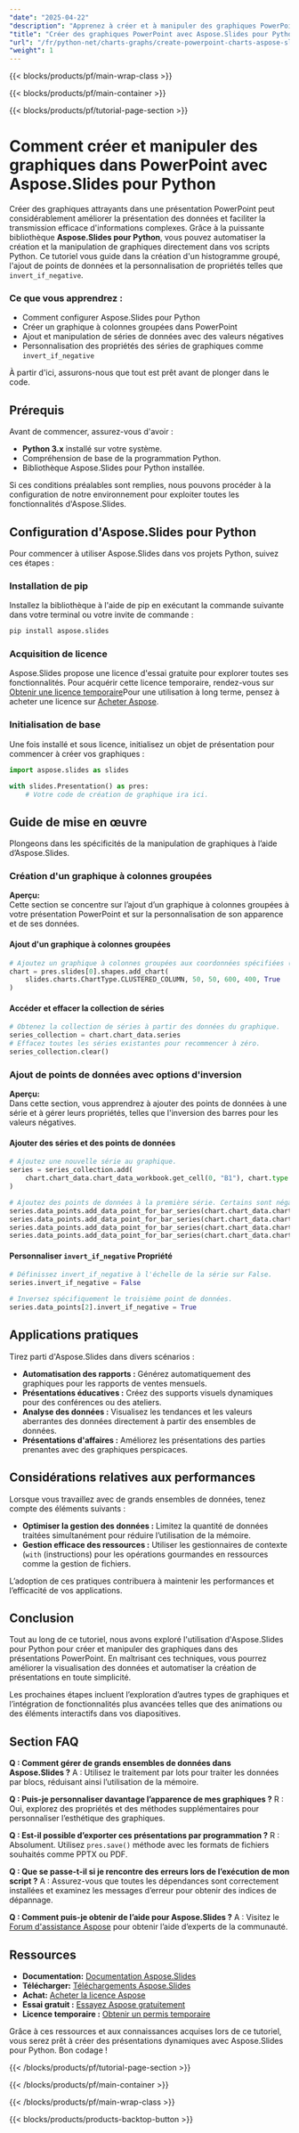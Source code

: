 ```yaml
---
"date": "2025-04-22"
"description": "Apprenez à créer et à manipuler des graphiques PowerPoint avec Aspose.Slides pour Python, en améliorant vos présentations grâce à la création et à la personnalisation automatisées de graphiques."
"title": "Créer des graphiques PowerPoint avec Aspose.Slides pour Python &#58; un guide complet"
"url": "/fr/python-net/charts-graphs/create-powerpoint-charts-aspose-slides-python/"
"weight": 1
---
```


{{< blocks/products/pf/main-wrap-class >}}

{{< blocks/products/pf/main-container >}}

{{< blocks/products/pf/tutorial-page-section >}}
# Comment créer et manipuler des graphiques dans PowerPoint avec Aspose.Slides pour Python

Créer des graphiques attrayants dans une présentation PowerPoint peut considérablement améliorer la présentation des données et faciliter la transmission efficace d'informations complexes. Grâce à la puissante bibliothèque **Aspose.Slides pour Python**, vous pouvez automatiser la création et la manipulation de graphiques directement dans vos scripts Python. Ce tutoriel vous guide dans la création d'un histogramme groupé, l'ajout de points de données et la personnalisation de propriétés telles que `invert_if_negative`.

### Ce que vous apprendrez :

- Comment configurer Aspose.Slides pour Python
- Créer un graphique à colonnes groupées dans PowerPoint
- Ajout et manipulation de séries de données avec des valeurs négatives
- Personnalisation des propriétés des séries de graphiques comme `invert_if_negative`

À partir d'ici, assurons-nous que tout est prêt avant de plonger dans le code.

## Prérequis

Avant de commencer, assurez-vous d'avoir :

- **Python 3.x** installé sur votre système.
- Compréhension de base de la programmation Python.
- Bibliothèque Aspose.Slides pour Python installée.

Si ces conditions préalables sont remplies, nous pouvons procéder à la configuration de notre environnement pour exploiter toutes les fonctionnalités d'Aspose.Slides.

## Configuration d'Aspose.Slides pour Python

Pour commencer à utiliser Aspose.Slides dans vos projets Python, suivez ces étapes :

### Installation de pip

Installez la bibliothèque à l'aide de pip en exécutant la commande suivante dans votre terminal ou votre invite de commande :

```bash
pip install aspose.slides
```

### Acquisition de licence

Aspose.Slides propose une licence d'essai gratuite pour explorer toutes ses fonctionnalités. Pour acquérir cette licence temporaire, rendez-vous sur [Obtenir une licence temporaire](https://purchase.aspose.com/temporary-license/)Pour une utilisation à long terme, pensez à acheter une licence sur [Acheter Aspose](https://purchase.aspose.com/buy).

### Initialisation de base

Une fois installé et sous licence, initialisez un objet de présentation pour commencer à créer vos graphiques :

```python
import aspose.slides as slides

with slides.Presentation() as pres:
    # Votre code de création de graphique ira ici.
```

## Guide de mise en œuvre

Plongeons dans les spécificités de la manipulation de graphiques à l’aide d’Aspose.Slides.

### Création d'un graphique à colonnes groupées

**Aperçu:**  
Cette section se concentre sur l’ajout d’un graphique à colonnes groupées à votre présentation PowerPoint et sur la personnalisation de son apparence et de ses données.

#### Ajout d'un graphique à colonnes groupées

```python
# Ajoutez un graphique à colonnes groupées aux coordonnées spécifiées (x : 50, y : 50) avec une largeur de 600 et une hauteur de 400.
chart = pres.slides[0].shapes.add_chart(
    slides.charts.ChartType.CLUSTERED_COLUMN, 50, 50, 600, 400, True
)
```

#### Accéder et effacer la collection de séries

```python
# Obtenez la collection de séries à partir des données du graphique.
series_collection = chart.chart_data.series
# Effacez toutes les séries existantes pour recommencer à zéro.
series_collection.clear()
```

### Ajout de points de données avec options d'inversion

**Aperçu:**  
Dans cette section, vous apprendrez à ajouter des points de données à une série et à gérer leurs propriétés, telles que l'inversion des barres pour les valeurs négatives.

#### Ajouter des séries et des points de données

```python
# Ajoutez une nouvelle série au graphique.
series = series_collection.add(
    chart.chart_data.chart_data_workbook.get_cell(0, "B1"), chart.type
)

# Ajoutez des points de données à la première série. Certains sont négatifs.
series.data_points.add_data_point_for_bar_series(chart.chart_data.chart_data_workbook.get_cell(0, "B2", -5))
series.data_points.add_data_point_for_bar_series(chart.chart_data.chart_data_workbook.get_cell(0, "B3", 3))
series.data_points.add_data_point_for_bar_series(chart.chart_data.chart_data_workbook.get_cell(0, "B4", -2))
series.data_points.add_data_point_for_bar_series(chart.chart_data.chart_data_workbook.get_cell(0, "B5", 1))
```

#### Personnaliser `invert_if_negative` Propriété

```python
# Définissez invert_if_negative à l'échelle de la série sur False.
series.invert_if_negative = False

# Inversez spécifiquement le troisième point de données.
series.data_points[2].invert_if_negative = True
```

## Applications pratiques

Tirez parti d'Aspose.Slides dans divers scénarios :

- **Automatisation des rapports :** Générez automatiquement des graphiques pour les rapports de ventes mensuels.
- **Présentations éducatives :** Créez des supports visuels dynamiques pour des conférences ou des ateliers.
- **Analyse des données :** Visualisez les tendances et les valeurs aberrantes des données directement à partir des ensembles de données.
- **Présentations d'affaires :** Améliorez les présentations des parties prenantes avec des graphiques perspicaces.

## Considérations relatives aux performances

Lorsque vous travaillez avec de grands ensembles de données, tenez compte des éléments suivants :

- **Optimiser la gestion des données :** Limitez la quantité de données traitées simultanément pour réduire l’utilisation de la mémoire.
- **Gestion efficace des ressources :** Utiliser les gestionnaires de contexte (`with` (instructions) pour les opérations gourmandes en ressources comme la gestion de fichiers.

L’adoption de ces pratiques contribuera à maintenir les performances et l’efficacité de vos applications.

## Conclusion

Tout au long de ce tutoriel, nous avons exploré l'utilisation d'Aspose.Slides pour Python pour créer et manipuler des graphiques dans des présentations PowerPoint. En maîtrisant ces techniques, vous pourrez améliorer la visualisation des données et automatiser la création de présentations en toute simplicité.

Les prochaines étapes incluent l’exploration d’autres types de graphiques et l’intégration de fonctionnalités plus avancées telles que des animations ou des éléments interactifs dans vos diapositives.

## Section FAQ

**Q : Comment gérer de grands ensembles de données dans Aspose.Slides ?**
A : Utilisez le traitement par lots pour traiter les données par blocs, réduisant ainsi l’utilisation de la mémoire.

**Q : Puis-je personnaliser davantage l’apparence de mes graphiques ?**
R : Oui, explorez des propriétés et des méthodes supplémentaires pour personnaliser l’esthétique des graphiques.

**Q : Est-il possible d’exporter ces présentations par programmation ?**
R : Absolument. Utilisez `pres.save()` méthode avec les formats de fichiers souhaités comme PPTX ou PDF.

**Q : Que se passe-t-il si je rencontre des erreurs lors de l’exécution de mon script ?**
A : Assurez-vous que toutes les dépendances sont correctement installées et examinez les messages d’erreur pour obtenir des indices de dépannage.

**Q : Comment puis-je obtenir de l’aide pour Aspose.Slides ?**
A : Visitez le [Forum d'assistance Aspose](https://forum.aspose.com/c/slides/11) pour obtenir l’aide d’experts de la communauté.

## Ressources

- **Documentation:** [Documentation Aspose.Slides](https://reference.aspose.com/slides/python-net/)
- **Télécharger:** [Téléchargements Aspose.Slides](https://releases.aspose.com/slides/python-net/)
- **Achat:** [Acheter la licence Aspose](https://purchase.aspose.com/buy)
- **Essai gratuit :** [Essayez Aspose gratuitement](https://releases.aspose.com/slides/python-net/)
- **Licence temporaire :** [Obtenir un permis temporaire](https://purchase.aspose.com/temporary-license/)

Grâce à ces ressources et aux connaissances acquises lors de ce tutoriel, vous serez prêt à créer des présentations dynamiques avec Aspose.Slides pour Python. Bon codage !

{{< /blocks/products/pf/tutorial-page-section >}}

{{< /blocks/products/pf/main-container >}}

{{< /blocks/products/pf/main-wrap-class >}}

{{< blocks/products/products-backtop-button >}}
